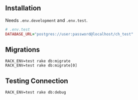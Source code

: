## Installation

Needs `.env.development` and `.env.test`.

```ruby
# .env.test
DATABASE_URL="postgres://user:password@localhost/ch_test"
```

## Migrations

```
RACK_ENV=test rake db:migrate
RACK_ENV=test rake db:migrate[0]
```

## Testing Connection

```
RACK_ENV=test rake db:debug
```
